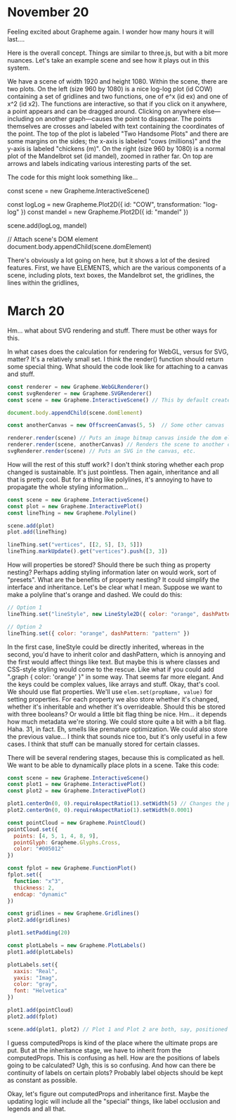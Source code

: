 # November 20

Feeling excited about Grapheme again. I wonder how many hours it will last....

Here is the overall concept. Things are similar to three.js, but with a bit more nuances. Let's take an example scene and see how it plays out in this system.

We have a scene of width 1920 and height 1080. Within the scene, there are two plots. On the left (size 960 by 1080) is a nice log-log plot (id COW) containing a set of gridlines and two functions, one of e^x (id ex) and one of x^2 (id x2). The functions are interactive, so that if you click on it anywhere, a point appears and can be dragged around. Clicking on anywhere else—including on another graph—causes the point to disappear. The points themselves are crosses and labeled with text containing the coordinates of the point. The top of the plot is labeled "Two Handsome Plots" and there are some margins on the sides; the x-axis is labeled "cows (millions)" and the y-axis is labeled "chickens (m)". On the right (size 960 by 1080) is a normal plot of the Mandelbrot set (id mandel), zoomed in rather far. On top are arrows and labels indicating various interesting parts of the set.

The code for this might look something like...

const scene = new Grapheme.InteractiveScene()

const logLog = new Grapheme.Plot2D({ id: "COW", transformation: "log-log" })
const mandel = new Grapheme.Plot2D({ id: "mandel" })

scene.add(logLog, mandel)

// Attach scene's DOM element
document.body.appendChild(scene.domElement)


There's obviously a lot going on here, but it shows a lot of the desired features. First, we have ELEMENTS, which are the various components of a scene, including plots, text boxes, the Mandelbrot set, the gridlines, the lines within the gridlines, 

# March 20

Hm... what about SVG rendering and stuff. There must be other ways for this.

In what cases does the calculation for rendering for WebGL, versus for SVG, matter? It's a relatively small set. I think the render() function should return some special thing. What should the code look like for attaching to a canvas and stuff.

```js
const renderer = new Grapheme.WebGLRenderer()
const svgRenderer = new Grapheme.SVGRenderer()
const scene = new Grapheme.InteractiveScene() // This by default creates a domElement, also to which the event listeners are attached. Can be turned off with { dom: false }. The DOM element cannot be added after the fact (?)

document.body.appendChild(scene.domElement)

const anotherCanvas = new OffscreenCanvas(5, 5)  // Some other canvas

renderer.render(scene) // Puts an image bitmap canvas inside the dom element and copies to it from the internal renderer
renderer.render(scene, anotherCanvas) // Renders the scene to another canvas
svgRenderer.render(scene) // Puts an SVG in the canvas, etc.
```

How will the rest of this stuff work? I don't think storing whether each prop changed is sustainable. It's just pointless. Then again, inheritance and all that is pretty cool. But for a thing like polylines, it's annoying to have to propagate the whole styling information...

```js
const scene = new Grapheme.InteractiveScene()
const plot = new Grapheme.InteractivePlot()
const lineThing = new Grapheme.Polyline()

scene.add(plot)
plot.add(lineThing)

lineThing.set("vertices", [[2, 5], [3, 5]])
lineThing.markUpdate().get("vertices").push([3, 3])
```

How will properties be stored? Should there be such thing as property nesting? Perhaps adding styling information later on would work, sort of "presets". What are the benefits of property nesting? It could simplify the interface and inheritance. Let's be clear what I mean. Suppose we want to make a polyline that's orange and dashed. We could do this:

```js
// Option 1
lineThing.set("lineStyle", new LineStyle2D({ color: "orange", dashPattern: "pattern" }))

// Option 2
lineThing.set({ color: "orange", dashPattern: "pattern" })
```

In the first case, lineStyle could be directly inherited, whereas in the second, you'd have to inherit color and dashPattern, which is annoying and the first would affect things like text. But maybe this is where classes and CSS-style styling would come to the rescue. Like what if you could add ".graph { color: 'orange' }" in some way. That seems far more elegant. And the keys could be complex values, like arrays and stuff. Okay, that's cool. We should use flat properties. We'll use `elem.set(propName, value)` for setting properties. For each property we also store whether it's changed, whether it's inheritable and whether it's overrideable. Should this be stored with three booleans? Or would a little bit flag thing be nice. Hm... it depends how much metadata we're storing. We could store quite a bit with a bit flag. Haha. 31, in fact. Eh, smells like premature optimization. We could also store the previous value... I think that sounds nice too, but it's only useful in a few cases. I think that stuff can be manually stored for certain classes.

There will be several rendering stages, because this is complicated as hell. We want to be able to dynamically place plots in a scene. Take this code:

```js
const scene = new Grapheme.InteractiveScene()
const plot1 = new Grapheme.InteractivePlot()
const plot2 = new Grapheme.InteractivePlot()

plot1.centerOn(0, 0).requireAspectRatio(1).setWidth(5) // Changes the properties of the plot transformation. If it was previously updated, set updateStage to 0
plot2.centerOn(0, 0).requireAspectRatio(1).setWidth(0.0001)

const pointCloud = new Grapheme.PointCloud()
pointCloud.set({
  points: [4, 5, 1, 4, 8, 9],
  pointGlyph: Grapheme.Glyphs.Cross,
  color: "#005012"
})

const fplot = new Grapheme.FunctionPlot()
fplot.set({
  function: "x^3",
  thickness: 2,
  endcap: "dynamic"
})

const gridlines = new Grapheme.Gridlines()
plot2.add(gridlines)

plot1.setPadding(20)

const plotLabels = new Grapheme.PlotLabels()
plot1.add(plotLabels)

plotLabels.set({
  xaxis: "Real",
  yaxis: "Imag",
  color: "gray",
  font: "Helvetica"
})

plot1.add(pointCloud)
plot2.add(fplot)

scene.add(plot1, plot2) // Plot 1 and Plot 2 are both, say, positioned at (0,0) and have a size of 640x480 pixels, whatever the defaults are.
```

I guess computedProps is kind of the place where the ultimate props are put. But at the inheritance stage, we have to inherit from the computedProps. This is confusing as hell. How are the positions of labels going to be calculated? Ugh, this is so confusing. And how can there be continuity of labels on certain plots? Probably label objects should be kept as constant as possible.

Okay, let's figure out computedProps and inheritance first. Maybe the updating logic will include all the "special" things, like label occlusion and legends and all that.


